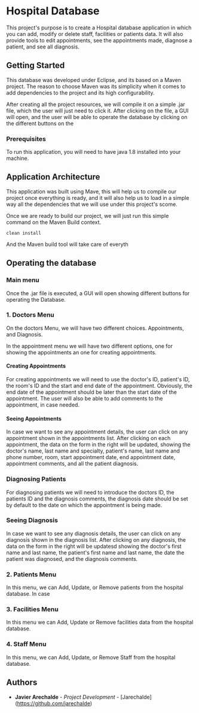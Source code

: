 # Hospital Database

This project's purpose is to create a Hospital database application in which you can add, modify or delete staff, facilities or patients data. It will also provide tools to edit appointments, see the appointments made, diagnose a patient, and see all diagnosis.

## Getting Started

This database was developed under Eclipse, and its based on a Maven project. The reason to choose Maven was its simplicity when it comes to add dependencies to the project and its high configurability.

After creating all the project resources, we will compile it on a simple .jar file, which the user will just need to click it. After clicking on the file, a GUI will open, and the user will be able to operate the database by clicking on the different buttons on the 

### Prerequisites

To run this application, you will need to have java 1.8 installed into your machine.

## Application Architecture

This application was built using Mave, this will help us to compile our project once everything is ready, and it will also help us to load in a simple way all the dependencies that we will use under this project's scome.

Once we are ready to build our project, we will just run this simple command on the Maven Build context.

```
clean install
```

And the Maven build tool will take care of everyth

## Operating the database

### Main menu

Once the .jar file is executed, a GUI will open showing different buttons for operating the Database.

### 1. Doctors Menu

On the doctors Menu, we will have two different choices. Appointments, and Diagnosis. 

In the appointment menu we will have two different options, one for showing the appointments an one for creating appointments.

#### Creating Appointments

For creating appointments we will need to use the doctor's ID, patient's ID, the room's ID and the start and end date of the appointment. Obviously, the end date of the appointment should be later than the start date of the appointment. The user will also be able to add comments to the appointment, in case needed.

#### Seeing Appointments

In case we want to see any appointment details, the user can click on any appointment shown in the appointments list. After clicking on each appointment, the data on the form in the right will be updated, showing the doctor's name, last name and specialty, patient's name, 
last name and phone number, room, start appointment date, end appointment date, appointment comments, and all the patient diagnosis.

### Diagnosing Patients

For diagnosing patients we will need to introduce the doctors ID, the patients ID and the diagnosis comments, the diagnosis date should be set by default to the date on which the appointment is being made.

### Seeing Diagnosis

In case we want to see any diagnosis details, the user can click on any diagnosis shown in the diagnosis list. After clicking on any diagnosis, the data on the form in the right will be updatesd showing the doctor's first name and last name, the patient's first name and last name, the date the patient was diagnosed, and the diagnosis comments.

### 2. Patients Menu

In this menu, we can Add, Update, or Remove patients from the hospital database. In case

### 3. Facilities Menu

In this menu we can Add, Update or Remove facilities data from the hospital database.

### 4. Staff Menu

In this menu, we can Add, Update, or Remove Staff from the hospital database.


## Authors

* **Javier Arechalde** - *Project Development* - [Jarechalde] (https://github.com/jarechalde)

